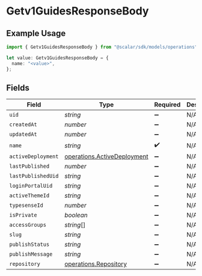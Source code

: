 # Getv1GuidesResponseBody

## Example Usage

```typescript
import { Getv1GuidesResponseBody } from "@scalar/sdk/models/operations";

let value: Getv1GuidesResponseBody = {
  name: "<value>",
};
```

## Fields

| Field                                                                      | Type                                                                       | Required                                                                   | Description                                                                |
| -------------------------------------------------------------------------- | -------------------------------------------------------------------------- | -------------------------------------------------------------------------- | -------------------------------------------------------------------------- |
| `uid`                                                                      | *string*                                                                   | :heavy_minus_sign:                                                         | N/A                                                                        |
| `createdAt`                                                                | *number*                                                                   | :heavy_minus_sign:                                                         | N/A                                                                        |
| `updatedAt`                                                                | *number*                                                                   | :heavy_minus_sign:                                                         | N/A                                                                        |
| `name`                                                                     | *string*                                                                   | :heavy_check_mark:                                                         | N/A                                                                        |
| `activeDeployment`                                                         | [operations.ActiveDeployment](../../models/operations/activedeployment.md) | :heavy_minus_sign:                                                         | N/A                                                                        |
| `lastPublished`                                                            | *number*                                                                   | :heavy_minus_sign:                                                         | N/A                                                                        |
| `lastPublishedUid`                                                         | *string*                                                                   | :heavy_minus_sign:                                                         | N/A                                                                        |
| `loginPortalUid`                                                           | *string*                                                                   | :heavy_minus_sign:                                                         | N/A                                                                        |
| `activeThemeId`                                                            | *string*                                                                   | :heavy_minus_sign:                                                         | N/A                                                                        |
| `typesenseId`                                                              | *number*                                                                   | :heavy_minus_sign:                                                         | N/A                                                                        |
| `isPrivate`                                                                | *boolean*                                                                  | :heavy_minus_sign:                                                         | N/A                                                                        |
| `accessGroups`                                                             | *string*[]                                                                 | :heavy_minus_sign:                                                         | N/A                                                                        |
| `slug`                                                                     | *string*                                                                   | :heavy_minus_sign:                                                         | N/A                                                                        |
| `publishStatus`                                                            | *string*                                                                   | :heavy_minus_sign:                                                         | N/A                                                                        |
| `publishMessage`                                                           | *string*                                                                   | :heavy_minus_sign:                                                         | N/A                                                                        |
| `repository`                                                               | [operations.Repository](../../models/operations/repository.md)             | :heavy_minus_sign:                                                         | N/A                                                                        |